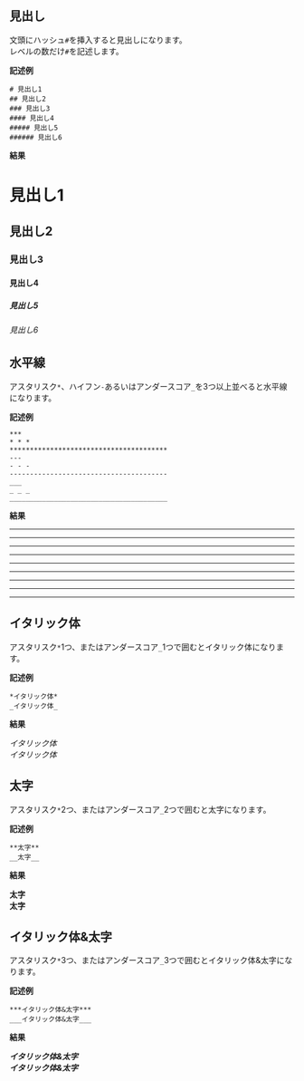 ## 見出し

文頭にハッシュ`#`を挿入すると見出しになります。  
レベルの数だけ`#`を記述します。   

**記述例**

```
# 見出し1
## 見出し2
### 見出し3
#### 見出し4
##### 見出し5
###### 見出し6
```

**結果**

# 見出し1
## 見出し2
### 見出し3
#### 見出し4
##### 見出し5
###### 見出し6

## 水平線

アスタリスク`*`、ハイフン`-`あるいはアンダースコア`_`を3つ以上並べると水平線になります。

**記述例**

```
***
* * *
***************************************
---
- - -
---------------------------------------
___
_ _ _ 
_______________________________________

```

**結果**

***
* * *
***************************************
---
- - -
---------------------------------------
___
_ _ _ 
_______________________________________

## イタリック体

アスタリスク`*`1つ、またはアンダースコア`_`1つで囲むとイタリック体になります。

**記述例**

```
*イタリック体*
_イタリック体_
```

**結果**

*イタリック体*  
_イタリック体_

## 太字

アスタリスク`*`2つ、またはアンダースコア`_`2つで囲むと太字になります。

**記述例**

```
**太字**
__太字__
```

**結果**

**太字**  
__太字__

## イタリック体&太字

アスタリスク`*`3つ、またはアンダースコア`_`3つで囲むとイタリック体&太字になります。

**記述例**

```
***イタリック体&太字***
___イタリック体&太字___
```

**結果**

***イタリック体&太字***  
___イタリック体&太字___